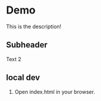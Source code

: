 # Demo

This is the description!

## Subheader 

Text 2

## local dev

1. Open index.html in your browser.